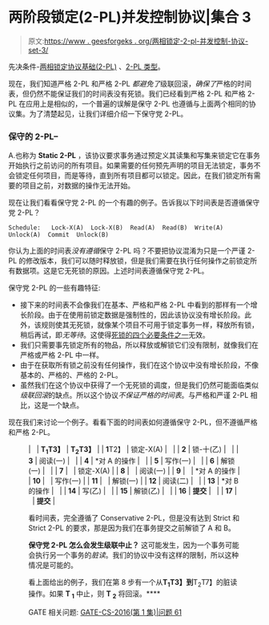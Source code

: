 # 两阶段锁定(2-PL)并发控制协议|集合 3

> 原文:[https://www . geesforgeks . org/两相锁定-2-pl-并发控制-协议-set-3/](https://www.geeksforgeeks.org/two-phase-locking-2-pl-concurrency-control-protocol-set-3/)

先决条件-[两相](https://www.geeksforgeeks.org/dbms-concurrency-control-protocols-two-phase-locking-2-pl/)[锁定协议基础(2-PL)](https://www.geeksforgeeks.org/dbms-concurrency-control-protocols-two-phase-locking-2-pl/) 、[2-PL 类型](https://www.geeksforgeeks.org/dbms-concurrency-control-protocol-two-phase-locking-2-pl-ii/)。

现在，我们知道严格 2-PL 和严格 2-PL *都避免了*级联回滚，*确保了*严格的时间表，但仍然不能保证我们的时间表没有死锁。我们已经看到严格 2-PL 和严格 2-PL 在应用上是相似的，一个普遍的误解是保守 2-PL 也遵循与上面两个相同的协议集。为了清楚起见，让我们详细介绍一下保守党 2-PL。

### 保守的 2-PL–

A.也称为 **Static 2-PL** ，该协议要求事务通过预定义其读集和写集来锁定它在事务开始执行之前访问的所有项目。如果需要的任何预先声明的项目无法锁定，事务不会锁定任何项目，而是等待，直到所有项目都可以锁定。因此，在我们锁定所有需要的项目之前，对数据的操作无法开始。

现在让我们看看保守党 2-PL 的一个有趣的例子。告诉我以下时间表是否遵循保守党 2-PL？

```
Schedule:   Lock-X(A)  Lock-X(B)  Read(A)  Read(B)  Write(A)  Unlock(A)  Commit  Unlock(B)
```

你认为上面的时间表*没有遵循*保守 2-PL 吗？不要把协议混淆为只是一个严谨 2-PL 的修改版本，我们可以随时释放锁，但是我们需要在执行任何操作之前锁定所有数据项。这是它无死锁的原因。上述时间表遵循保守党 2-PL。

保守党 2-PL 的一些有趣特征:

*   接下来的时间表不会像我们在基本、严格和严格 2-PL 中看到的那样有一个增长阶段。由于在使用前锁定数据是强制性的，因此该协议没有增长阶段。此外，该规则使其无死锁，就像某个项目不可用于锁定事务一样，释放所有锁，稍后再试，即*无等待*。这使得[死锁的四个必要条件之一](https://www.geeksforgeeks.org/operating-system-process-management-deadlock-introduction/)无效。
*   我们只需要事先锁定所有的物品，所以释放或解锁它们没有限制，就像我们在严格或严格 2-PL 中一样。
*   由于在获取所有锁之前没有任何操作，我们在这个协议中没有增长阶段，不像基本的、严格的、严格的 2-PL。
*   虽然我们在这个协议中获得了一个无死锁的调度，但是我们仍然可能面临类似*级联回滚*的缺点。所以这个协议*不保证严格的时间表*。与严格和严谨 2-PL 相比，这是一个缺点。

现在我们来讨论一个例子。看看下面的时间表如何遵循保守 2-PL，但不遵循严格和严格 2-PL。

<figure class="table">

|   | **T<sub>1</sub>T3】** | **T<sub>2</sub>T3】** |
| **1**T2】 | 锁定-X(A) |   |
| **2** | 锁-十(乙) |   |
| **3** | 阅读(一) |   |
| **4** | *对 A 的操作 |   |
| **5** | 写作(一) |   |
| **6** | 解锁(一) |   |
| **7** |   | 锁定-X(A) |
| **8** |   | 阅读(一) |
| **9** |   | *对 A 的操作 |
| **10** |   | 写作(一) |
| **11** |   | 解锁(一) |
| **12** | 阅读(二) |   |
| **13** | *对 B 的操作 |   |
| **14** | 写(乙) |   |
| **15** | 解锁(乙) |   |
| **16** | **提交** |   |
| **17** |   | **提交** |

看时间表，完全遵循了 Conservative 2-PL，但是没有达到 Strict 和 Strict 2-PL 的要求，那是因为我们在事务提交之前解锁了 A 和 B。

**保守党 2-PL 怎么会发生级联中止？**
这可能发生，因为一个事务可能会执行另一个事务的*脏读*。我们的协议中没有这样的限制，所以这种情况是可能的。

看上面给出的例子，我们在第 8 步有一个从**T<sub>1</sub>T3】到**T<sub>2</sub>T7】的脏读操作。如果 **T <sub>1</sub>** 中止，则 **T <sub>2</sub>** 将回滚。****

GATE 相关问题:
[GATE-CS-2016(第 1 集)|问题 61](https://www.geeksforgeeks.org/gate-gate-cs-2016-set-1-question-61/)

</figure>